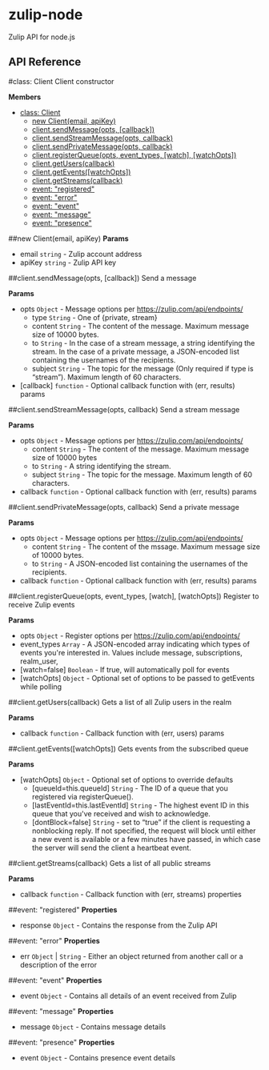 zulip-node
=====

Zulip API for node.js


## API Reference
<a name="Client"></a>
#class: Client
Client constructor

**Members**

* [class: Client](#Client)
  * [new Client(email, apiKey)](#new_Client)
  * [client.sendMessage(opts, [callback])](#Client#sendMessage)
  * [client.sendStreamMessage(opts, callback)](#Client#sendStreamMessage)
  * [client.sendPrivateMessage(opts, callback)](#Client#sendPrivateMessage)
  * [client.registerQueue(opts, event_types, [watch], [watchOpts])](#Client#registerQueue)
  * [client.getUsers(callback)](#Client#getUsers)
  * [client.getEvents([watchOpts])](#Client#getEvents)
  * [client.getStreams(callback)](#Client#getStreams)
  * [event: "registered"](#Client#event_registered)
  * [event: "error"](#Client#event_error)
  * [event: "event"](#Client#event_event)
  * [event: "message"](#Client#event_message)
  * [event: "presence"](#Client#event_presence)

<a name="new_Client"></a>
##new Client(email, apiKey)
**Params**

- email `string` - Zulip account address  
- apiKey `string` - Zulip API key  

<a name="Client#sendMessage"></a>
##client.sendMessage(opts, [callback])
Send a message

**Params**

- opts `Object` - Message options per https://zulip.com/api/endpoints/  
  - type `String` - One of {private, stream}  
  - content `String` - The content of the message. Maximum message size of 10000 bytes.  
  - to `String` - In the case of a stream message, a string identifying the stream. In the case of a private message, a JSON-encoded list containing the usernames of the recipients.  
  - subject `String` - The topic for the message (Only required if type is “stream”). Maximum length of 60 characters.  
- \[callback\] `function` - Optional callback function with (err, results) params  

<a name="Client#sendStreamMessage"></a>
##client.sendStreamMessage(opts, callback)
Send a stream message

**Params**

- opts `Object` - Message options per https://zulip.com/api/endpoints/  
  - content `String` - The content of the message. Maximum message size of 10000 bytes  
  - to `String` - A string identifying the stream.  
  - subject `String` - The topic for the message. Maximum length of 60 characters.  
- callback `function` - Optional callback function with (err, results) params  

<a name="Client#sendPrivateMessage"></a>
##client.sendPrivateMessage(opts, callback)
Send a private message

**Params**

- opts `Object` - Message options per https://zulip.com/api/endpoints/  
  - content `String` - The content of the mssage. Maximum message size of 10000 bytes.  
  - to `String` - A JSON-encoded list containing the usernames of the recipients.  
- callback `function` - Optional callback function with (err, results) params  

<a name="Client#registerQueue"></a>
##client.registerQueue(opts, event_types, [watch], [watchOpts])
Register to receive Zulip events

**Params**

- opts `Object` - Register options per https://zulip.com/api/endpoints/  
- event_types `Array` - A JSON-encoded array indicating which types of events you're interested in. Values include message, subscriptions, realm_user,  
- \[watch=false\] `Boolean` - If true, will automatically poll for events  
- \[watchOpts\] `Object` - Optional set of options to be passed to getEvents while polling  

<a name="Client#getUsers"></a>
##client.getUsers(callback)
Gets a list of all Zulip users in the realm

**Params**

- callback `function` - Callback function with (err, users) params  

<a name="Client#getEvents"></a>
##client.getEvents([watchOpts])
Gets events from the subscribed queue

**Params**

- \[watchOpts\] `Object` - Optional set of options to override defaults  
  - \[queueId=this.queueId\] `String` - The ID of a queue that you registered via registerQueue().  
  - \[lastEventId=this.lastEventId\] `String` - The highest event ID in this queue that you've received and wish to acknowledge.  
  - \[dontBlock=false\] `String` - set to “true” if the client is requesting a nonblocking reply. If not specified, the request will block until either a new event is available or a few minutes have passed, in which case the server will send the client a heartbeat event.  

<a name="Client#getStreams"></a>
##client.getStreams(callback)
Gets a list of all public streams

**Params**

- callback `function` - Callback function with (err, streams) properties  

<a name="Client#event_registered"></a>
##event: "registered"
**Properties**

- response `Object` - Contains the response from the Zulip API  

<a name="Client#event_error"></a>
##event: "error"
**Properties**

- err `Object` | `String` - Either an object returned from another call or a description of the error  

<a name="Client#event_event"></a>
##event: "event"
**Properties**

- event `Object` - Contains all details of an event received from Zulip  

<a name="Client#event_message"></a>
##event: "message"
**Properties**

- message `Object` - Contains message details  

<a name="Client#event_presence"></a>
##event: "presence"
**Properties**

- event `Object` - Contains presence event details  


